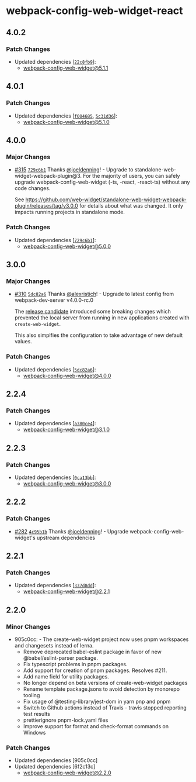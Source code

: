 # webpack-config-web-widget-react

## 4.0.2

### Patch Changes

- Updated dependencies [[`22c8fb9`](https://github.com/web-widget/create-web-widget/commit/22c8fb9f5a7056f1a24cc2c178897fefc7819843)]:
  - webpack-config-web-widget@5.1.1

## 4.0.1

### Patch Changes

- Updated dependencies [[`f004685`](https://github.com/web-widget/create-web-widget/commit/f004685810e7634ccb1598b8c3cf8321b6833951), [`5c31d36`](https://github.com/web-widget/create-web-widget/commit/5c31d3639e8663be97e435366615f7553341d453)]:
  - webpack-config-web-widget@5.1.0

## 4.0.0

### Major Changes

- [#315](https://github.com/web-widget/create-web-widget/pull/315) [`729c6b1`](https://github.com/web-widget/create-web-widget/commit/729c6b1b537457fe8ec801b40c86c9eb7fb0fa84) Thanks [@joeldenning](https://github.com/joeldenning)! - Upgrade to standalone-web-widget-webpack-plugin@3. For the majority of users, you can safely upgrade webpack-config-web-widget (-ts, -react, -react-ts) without any code changes.

  See https://github.com/web-widget/standalone-web-widget-webpack-plugin/releases/tag/v3.0.0 for details about what was changed. It only impacts running projects in standalone mode.

### Patch Changes

- Updated dependencies [[`729c6b1`](https://github.com/web-widget/create-web-widget/commit/729c6b1b537457fe8ec801b40c86c9eb7fb0fa84)]:
  - webpack-config-web-widget@5.0.0

## 3.0.0

### Major Changes

- [#310](https://github.com/web-widget/create-web-widget/pull/310) [`5dc82a6`](https://github.com/web-widget/create-web-widget/commit/5dc82a6ce97a72a53dc2533fe45d2f02504be4e9) Thanks [@alexristich](https://github.com/alexristich)! - Upgrade to latest config from webpack-dev-server v4.0.0-rc.0

  The [release candidate](https://github.com/webpack/webpack-dev-server/releases/tag/v4.0.0-rc.0) introduced some breaking changes which prevented the local server from running in new applications created with `create-web-widget`.

  This also simplfies the configuration to take advantage of new default values.

### Patch Changes

- Updated dependencies [[`5dc82a6`](https://github.com/web-widget/create-web-widget/commit/5dc82a6ce97a72a53dc2533fe45d2f02504be4e9)]:
  - webpack-config-web-widget@4.0.0

## 2.2.4

### Patch Changes

- Updated dependencies [[`a380ce4`](https://github.com/web-widget/create-web-widget/commit/a380ce4d381c651d5df671aee4826bf0dcca9004)]:
  - webpack-config-web-widget@3.1.0

## 2.2.3

### Patch Changes

- Updated dependencies [[`0ca13bb`](https://github.com/web-widget/create-web-widget/commit/0ca13bb8de64b2329bae04f7bf92b1e9fcb5c47a)]:
  - webpack-config-web-widget@3.0.0

## 2.2.2

### Patch Changes

- [#282](https://github.com/web-widget/create-web-widget/pull/282) [`4c95b1b`](https://github.com/web-widget/create-web-widget/commit/4c95b1b97acd7ee42965ea853d1bd8dce239c017) Thanks [@joeldenning](https://github.com/joeldenning)! - Upgrade webpack-config-web-widget's upstream dependencies

## 2.2.1

### Patch Changes

- Updated dependencies [[`337d8dd`](https://github.com/web-widget/create-web-widget/commit/337d8dd103aee59c486d7f57cd4fa214d115fa21)]:
  - webpack-config-web-widget@2.2.1

## 2.2.0

### Minor Changes

- 905c0cc: - The create-web-widget project now uses pnpm workspaces and changesets instead of lerna.
  - Remove deprecated babel-eslint package in favor of new @babel/eslint-parser package.
  - Fix typescript problems in pnpm packages.
  - Add support for creation of pnpm packages. Resolves #211.
  - Add name field for utility packages.
  - No longer depend on beta versions of create-web-widget packages
  - Rename template package.jsons to avoid detection by monorepo tooling
  - Fix usage of @testing-library/jest-dom in yarn pnp and pnpm
  - Switch to Github actions instead of Travis - travis stopped reporting test results
  - prettierignore pnpm-lock.yaml files
  - Improve support for format and check-format commands on Windows

### Patch Changes

- Updated dependencies [905c0cc]
- Updated dependencies [6f2c13c]
  - webpack-config-web-widget@2.2.0
